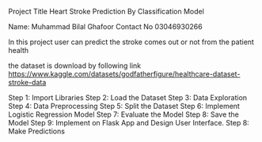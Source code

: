 Project Title
Heart Stroke Prediction By Classification Model

Name:     Muhammad Bilal Ghafoor
Contact No 03046930266



In this project user can predict the stroke comes out or not from the patient health

the dataset is download by following link
https://www.kaggle.com/datasets/godfatherfigure/healthcare-dataset-stroke-data


Step 1: Import Libraries
Step 2: Load the Dataset
Step 3: Data Exploration
Step 4: Data Preprocessing
Step 5: Split the Dataset
Step 6: Implement Logistic Regression Model
Step 7: Evaluate the Model
Step 8: Save the Model
Step 9: Implement on Flask App and Design User Interface. 
Step 8: Make Predictions
